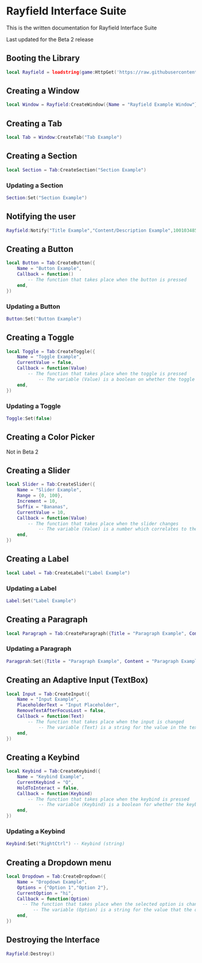 # Rayfield Interface Suite
This is the written documentation for Rayfield Interface Suite

Last updated for the Beta 2 release

## Booting the Library
```lua
local Rayfield = loadstring(game:HttpGet('https://raw.githubusercontent.com/shlexware/Rayfield/main/source'))()
```



## Creating a Window
```lua
local Window = Rayfield:CreateWindow({Name = "Rayfield Example Window"})
```



## Creating a Tab
```lua
local Tab = Window:CreateTab("Tab Example")
```

## Creating a Section
```lua
local Section = Tab:CreateSection("Section Example")
```
### Updating a Section
```lua
Section:Set("Section Example")
```

## Notifying the user
```lua
Rayfield:Notify("Title Example","Content/Description Example",10010348543) -- (t,c,image)
```

## Creating a Button
```lua
local Button = Tab:CreateButton({
	Name = "Button Example",
	Callback = function()
		-- The function that takes place when the button is pressed
	end,
})
```
### Updating a Button
```lua
Button:Set("Button Example")
```

## Creating a Toggle
```lua
local Toggle = Tab:CreateToggle({
	Name = "Toggle Example",
	CurrentValue = false,
	Callback = function(Value)
		-- The function that takes place when the toggle is pressed
    		-- The variable (Value) is a boolean on whether the toggle is true or false
	end,
})
```
### Updating a Toggle
```lua
Toggle:Set(false)
```

## Creating a Color Picker
Not in Beta 2


## Creating a Slider
```lua
local Slider = Tab:CreateSlider({
	Name = "Slider Example",
	Range = {0, 100},
	Increment = 10,
	Suffix = "Bananas",
	CurrentValue = 10,
	Callback = function(Value)
		-- The function that takes place when the slider changes
    		-- The variable (Value) is a number which correlates to the value the slider is currently at
	end,
})
```

## Creating a Label
```lua
local Label = Tab:CreateLabel("Label Example")
```
### Updating a Label
```lua
Label:Set("Label Example")
```

## Creating a Paragraph
```lua
local Paragraph = Tab:CreateParagraph({Title = "Paragraph Example", Content = "Paragraph Example"})
```
### Updating a Paragraph
```lua
Paragprah:Set({Title = "Paragraph Example", Content = "Paragraph Example"})
```

## Creating an Adaptive Input (TextBox)
```lua
local Input = Tab:CreateInput({
	Name = "Input Example",
	PlaceholderText = "Input Placeholder",
	RemoveTextAfterFocusLost = false,
	Callback = function(Text)
		-- The function that takes place when the input is changed
    		-- The variable (Text) is a string for the value in the text box
	end,
})
```



## Creating a Keybind
```lua
local Keybind = Tab:CreateKeybind({
	Name = "Keybind Example",
	CurrentKeybind = "Q",
	HoldToInteract = false,
	Callback = function(Keybind)
		-- The function that takes place when the keybind is pressed
    		-- The variable (Keybind) is a boolean for whether the keybind is being held or not (HoldToInteract needs to be true)
	end,
})
```
### Updating a Keybind
```lua
Keybind:Set("RightCtrl") -- Keybind (string)
```

## Creating a Dropdown menu
```lua
local Dropdown = Tab:CreateDropdown({
	Name = "Dropdown Example",
	Options = {"Option 1","Option 2"},
	CurrentOption = "hi",
	Callback = function(Option)
	  -- The function that takes place when the selected option is changed
    	  -- The variable (Option) is a string for the value that the dropdown was changed to
	end,
})
```



## Destroying the Interface
```lua
Rayfield:Destroy()
```
